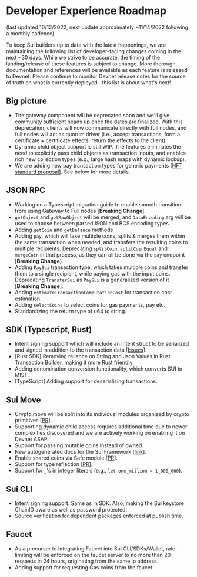 # Developer Experience Roadmap
(last updated 10/12/2022, next update approximately ~11/14/2022 following a monthly cadence)

To keep Sui builders up to date with the latest happenings, we are maintaining the following list of developer-facing changes coming in the next ~30 days. While we strive to be accurate, the timing of the landing/release of these features is subject to change. More thorough documentation and references will be available as each feature is released to Devnet. Please continue to monitor Devnet release notes for the source of truth on what is currently deployed--this list is about what's next!

## Big picture
* The gateway component will be deprecated soon and we'll give community sufficient heads up once the dates are finalized. With this deprecation, clients will now communicate directly with full nodes, and full nodes will act as quorum driver (i.e., accept transactions, form a certificate + certificate effects, return the effects to the client).
* Dynamic child object support is still WIP. The features eliminates the need to explicitly pass child objects as transaction inputs, and enables rich new collection types (e.g., large hash maps with dynamic lookup).
* We are adding new pay transaction types for generic payments [[NFT standard proposal](https://github.com/MystenLabs/sui/pull/4887)]. See below for more details.

## JSON RPC
* Working on a Typescript migration guide to enable smooth transition from using Gateway to Full nodes [**Breaking Change**].
* `getObject` and `getRawObject` will be merged, and `DataEncoding` arg will be used to choose between parsedJSON and BCS encoding types.
* Adding `getCoin` and `getBalance` methods
* Adding `pay`, which will take multiple coins, splits & merges them within the same transaction when needed, and transfers the resulting coins to multiple recipients. Deprecating `splitCoin`, `splitCoinEqual` and `mergeCoin` in that process, as they can all be done via the `pay` endpoint [**Breaking Change**].
* Adding `PaySui` transaction type, which takes multiple coins and transfer them to a single recipient, while paying gas with the input coins. Deprecating `TransferSui` as `PaySui` is a generalized version of it [**Breaking Change**].
* Adding `estimateTransactionComputationCost` for transaction cost estimation.
* Adding `selectCoins` to select coins for gas payments, pay etc.
* Standardizing the return type of u64 to string.

## SDK (Typescript, Rust)

* Intent signing support which will include an intent struct to be serialized and signed in addition to the transaction data [[Issues](https://github.com/MystenLabs/fastcrypto/issues/26)].
* [Rust SDK] Removing reliance on String and Json Values in Rust Transaction Builder, making it more Rust friendly
* Adding denomination conversion functionality, which converts SUI to MIST.
* [TypeScript] Adding support for deserializing transactions.

## Sui Move

* Crypto.move will be split into its individual modules organized by crypto primitives [[PR](https://github.com/MystenLabs/sui/pull/4653)].
* Supporting dynamic child access requires additional time due to newer complexities discovered and we are actively working on enabling it on Devnet ASAP. 
* Support for passing mutable coins instead of owned.
* New autogenerated docs for the Sui Framework [[link](https://github.com/MystenLabs/sui/tree/main/crates/sui-framework/docs)].
* Enable shared coins via Safe module [[PR](https://github.com/MystenLabs/sui/pull/4680)].
* Support for type reflection [[PR](https://github.com/oxade/move/pull/566)].
* Support for `_`'s in integer literals (e.g., `let one_million = 1_000_000`).

## Sui CLI
* Intent signing support: Same as in SDK. Also, making the Sui keystore ChainID aware as well as password protected.
* Source verification for dependent packages enforced at publish time.

## Faucet
* As a precursor to integrating Faucet into Sui CLI/SDKs/Wallet, rate-limiting will be enforced on the faucet server to no more than 20 requests in 24 hours, originating from the same ip address.
* Adding support for requesting Gas coins from the faucet.
